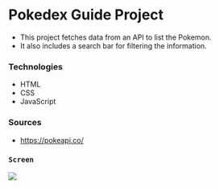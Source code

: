 # Pokedex Guide Project

- This project fetches data from an API to list the Pokemon.
- It also includes a search bar for filtering the information.

### Technologies

- HTML
- CSS
- JavaScript

### Sources

- https://pokeapi.co/

### `Screen`

![](screen.gif)
